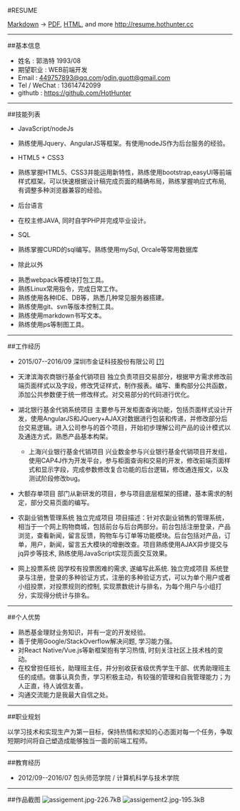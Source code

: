 ﻿#RESUME

[Markdown](https://resume.hothunter.cc/RESUME.md) -> [PDF](https://resume.hothunter.cc/RESUME.pdf), [HTML](http://resume.hothunter.cc/RESUME.html), and more
<http://resume.hothunter.cc>

---

##基本信息
 
* 姓名  : 郭浩特           1993/08
* 期望职业 : WEB前端开发
* Email : 449757893@qq.com/odin.guott@gmail.com
* Tel / WeChat : 13614742099
* githutb : <https://github.com/HotHunter>


---

##技能列表

* JavaScript/nodeJs
 + 熟练使用Jquery、AngularJS等框架。有使用nodeJS作为后台服务的经验。
* HTML5 + CSS3
 + 熟练掌握HTML5、CSS3并能运用新特性，熟练使用bootstrap,easyUI等前端样式框架。可以快速根据设计稿完成页面的精确布局，熟练掌握响应式布局, 有调整多种浏览器兼容的经验。
* 后台语言
 + 在校主修JAVA, 同时自学PHP并完成毕业设计。
* SQL
 + 熟练掌握CURD的sql编写。熟练使用mySql, Orcale等常用数据库
* 除此以外
 + 熟悉webpack等模块打包工具。
 + 熟练Linux常用指令，完成日常工作。
 + 熟练使用各种IDE、DB等，熟悉几种常见服务器搭建。
 + 熟练使用git、svn等版本控制工具。
 + 熟练使用markdown书写文本。
 + 熟练使用ps等制图工具。

---


##工作经历
* 2015/07--2016/09  深圳市金证科技股份有限公司 [[?]](http://baike.baidu.com/link?url=WE0Mrg-UpS--40Ap5--9oBhfqMg4jLlCujpP32Gws6cj1ZWtaiaAZFjPf1A-N86yqrt_P77KBexmoS8O2sSgFq)

 + 天津滨海农商银行基金代销项目
    独立负责项目交易部分，根据甲方需求修改前端页面样式以及字段，修改凭证样式，制作报表。编写、重构部分公共函数，添加公共参数便于统一修改样式。对交易部分的代码进行优化。
 

 + 湖北银行基金代销系统项目
   主要参与开发柜面查询功能，包括页面样式设计开发，使用AngularJS和JQuery+AJAX对数据进行包装和传递，并修改部分后台交易逻辑。进入公司参与的首个项目，开始初步理解公司产品的设计模式以及通连方式，熟悉产品基本构架。
   
   + 上海兴业银行基金代销项目
   兴业数金参与兴业银行基金代销项目开发组，使用CAP4J作为开发平台，参与柜面查询和交易的开发，修改前端页面样式和显示字段，完成参数修改复合功能的后台逻辑，修改通连报文，以及测试阶段修改bug。
   
 + 大额存单项目
   部门从新研发的项目，参与项目底层框架的搭建，基本需求的制定，部分交易页面的编写。

* 农副业销售管理系统
  独立完成项目
项目描述：针对农副业销售的管理系统，相当于一个网上购物商城，包括前台与后台两部分。前台包括注册登录，产品浏览，查看新闻，留言反馈，购物车与订单等功能模块。后台包括对产品，订单，用户，新闻，留言五大模块的增删改查。项目熟练使用AJAX异步提交与jq异步等技术, 熟练使用JavaScript实现页面交互效果。
 
* 网上投票系统
因学校有投票困难的需求, 遂编写此系统. 独立完成项目
系统登录与注册，登录的多种验证方式，注册的多种验证方式，可以为单个用户或者小组投票，对投票规则的控制, 实现票数统计与排名，为每个用户与小组打分，实现得分统计与排名。

---




##个人优势
* 熟悉基金理财业务知识，并有一定的开发经验。
* 善于使用Google/StackOverflow解决问题, 学习能力强。
* 对React Native/Vue.js等新框架抱有学习热情, 时刻关注社区上技术栈的变动。
* 在校曾担任班长，助理班主任，并分别收获省级优秀学生干部、优秀助理班主任的成绩。做事认真负责，学习积极主动，有较强的管理和自我管理能力；为人正直，待人诚信友善。
* 沟通交流能力是我最大自信之处。

---

##职业规划

以学习技术和实现生产为第一目标，保持热情和求知的心态面对每一个任务，争取短期时间将自己塑造成能够独当一面的前端工程师。

---

##教育经历
* 2012/09--2016/07  包头师范学院 / 计算机科学与技术学院

---

##作品截图
![assigement.jpg-226.7kB][1]
![assigement2.jpg-195.3kB][2]


  [1]: http://static.zybuluo.com/hothunter/x9bazk6w4hqp79nea2ozysiw/assigement.jpg
  [2]: http://static.zybuluo.com/hothunter/hrwop9hk6ndm0ug9oe5xarhx/assigement2.jpg